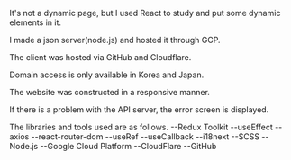 It's not a dynamic page, but I used React to study and put some dynamic elements in it.

I made a json server(node.js) and hosted it through GCP.

The client was hosted via GitHub and Cloudflare.

Domain access is only available in Korea and Japan.

The website was constructed in a responsive manner.

If there is a problem with the API server, the error screen is displayed.

The libraries and tools used are as follows.
--Redux Toolkit
--useEffect
--axios
--react-router-dom
--useRef
--useCallback
--i18next
--SCSS
--Node.js
--Google Cloud Platform
--CloudFlare
--GitHub
